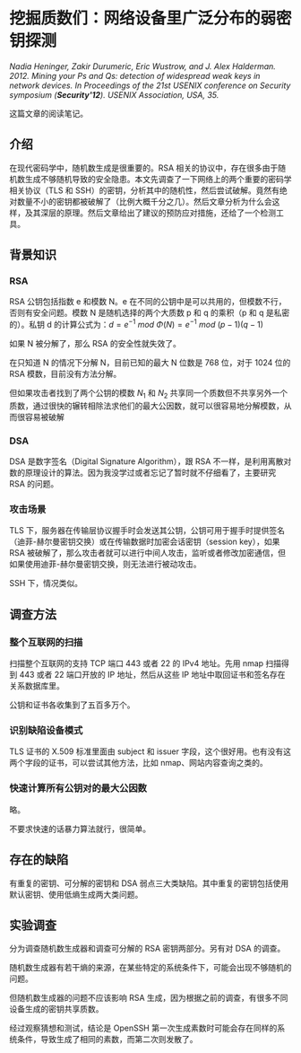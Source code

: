 # 挖掘质数们：网络设备里广泛分布的弱密钥探测

*Nadia Heninger, Zakir Durumeric, Eric Wustrow, and J. Alex Halderman. 2012. Mining your Ps and Qs: detection of widespread weak keys in network devices. In* *Proceedings of the 21st USENIX conference on Security symposium* *(**Security'12**). USENIX Association, USA, 35.*

这篇文章的阅读笔记。

## 介绍

在现代密码学中，随机数生成是很重要的。RSA 相关的协议中，存在很多由于随机数生成不够随机导致的安全隐患。本文先调查了一下网络上的两个重要的密码学相关协议（TLS 和 SSH）的密钥，分析其中的随机性，然后尝试破解。竟然有绝对数量不小的密钥都被破解了（比例大概千分之几）。然后文章分析为什么会这样，及其深层的原理。然后文章给出了建议的预防应对措施，还给了一个检测工具。

## 背景知识

### RSA

RSA 公钥包括指数 e 和模数 N。e 在不同的公钥中是可以共用的，但模数不行，否则有安全问题。模数 N 是随机选择的两个大质数 p 和 q 的乘积（p 和 q 是私密的）。私钥 d 的计算公式为：$d=e^{-1} \ mod\ \Phi(N) =e^{-1}\ mod\ (p-1)(q-1)$

如果 N 被分解了，那么 RSA 的安全性就失效了。

在只知道 N 的情况下分解 N，目前已知的最大 N 位数是 768 位，对于 1024 位的 RSA 模数，目前没有方法分解。

但如果攻击者找到了两个公钥的模数 $N_1$ 和 $N_2$ 共享同一个质数但不共享另外一个质数，通过很快的辗转相除法求他们的最大公因数，就可以很容易地分解模数，从而很容易被破解

### DSA

DSA 是数字签名（Digital Signature Algorithm），跟 RSA 不一样，是利用离散对数的原理设计的算法。因为我没学过或者忘记了暂时就不仔细看了，主要研究 RSA 的问题。

### 攻击场景

TLS 下，服务器在传输层协议握手时会发送其公钥，公钥可用于握手时提供签名（迪菲-赫尔曼密钥交换）或在传输数据时加密会话密钥（session key），如果 RSA 被破解了，那么攻击者就可以进行中间人攻击，监听或者修改加密通信，但如果使用迪菲-赫尔曼密钥交换，则无法进行被动攻击。

SSH 下，情况类似。

## 调查方法

### 整个互联网的扫描

扫描整个互联网的支持 TCP 端口 443 或者 22 的 IPv4 地址。先用 nmap 扫描得到 443 或者 22 端口开放的 IP 地址，然后从这些 IP 地址中取回证书和签名存在关系数据库里。

公钥和证书各收集到了五百多万个。

### 识别缺陷设备模式

TLS 证书的 X.509 标准里面由 subject 和 issuer 字段，这个很好用。也有没有这两个字段的证书，可以尝试其他方法，比如 nmap、网站内容查询之类的。

### 快速计算所有公钥对的最大公因数

略。

不要求快速的话暴力算法就行，很简单。

## 存在的缺陷

有重复的密钥、可分解的密钥和 DSA 弱点三大类缺陷。其中重复的密钥包括使用默认密钥、使用低熵生成两大类问题。

## 实验调查

分为调查随机数生成器和调查可分解的 RSA 密钥两部分。另有对 DSA 的调查。

随机数生成器有若干熵的来源，在某些特定的系统条件下，可能会出现不够随机的问题。

但随机数生成器的问题不应该影响 RSA 生成，因为根据之前的调查，有很多不同设备生成的密钥共享质数。

经过观察猜想和测试，结论是 OpenSSH 第一次生成素数时可能会存在同样的系统条件，导致生成了相同的素数，而第二次则发散了。
